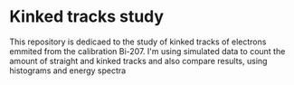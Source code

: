 # Kinked tracks study 
This repository is dedicaed to the study of kinked tracks of electrons emmited from the calibration Bi-207. I'm using simulated data to count the amount of straight and kinked tracks and also compare results, using histograms and energy spectra
